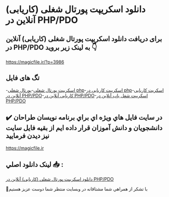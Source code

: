 # دانلود اسکریپت پورتال شغلی (کاریابی) آنلاین در PHP/PDO

## برای دریافت دانلود اسکریپت پورتال شغلی (کاریابی) آنلاین در PHP/PDO به لینک زیر بروید 👇

https://magicfile.ir/?p=3986

## تگ های فایل

-[اسکریپت پورتال شغلی](https://magicfile.ir/product/%d8%a7%d8%b3%da%a9%d8%b1%db%8c%d9%be%d8%aa-%d9%be%d9%88%d8%b1%d8%aa%d8%a7%d9%84-%d8%b4%d8%ba%d9%84%db%8c-%da%a9%d8%a7%d8%b1%db%8c%d8%a7%d8%a8%db%8c-%d8%a2%d9%86%d9%84%d8%a7%db%8c%d9%86-%d8%af%d8%b1-phppdo/)-[پورتال شغلی php](https://magicfile.ir/product/%d8%a7%d8%b3%da%a9%d8%b1%db%8c%d9%be%d8%aa-%d9%be%d9%88%d8%b1%d8%aa%d8%a7%d9%84-%d8%b4%d8%ba%d9%84%db%8c-%da%a9%d8%a7%d8%b1%db%8c%d8%a7%d8%a8%db%8c-%d8%a2%d9%86%d9%84%d8%a7%db%8c%d9%86-%d8%af%d8%b1-phppdo/)-[اسکریپت کاریابی در php](https://magicfile.ir/product/%d8%a7%d8%b3%da%a9%d8%b1%db%8c%d9%be%d8%aa-%d9%be%d9%88%d8%b1%d8%aa%d8%a7%d9%84-%d8%b4%d8%ba%d9%84%db%8c-%da%a9%d8%a7%d8%b1%db%8c%d8%a7%d8%a8%db%8c-%d8%a2%d9%86%d9%84%d8%a7%db%8c%d9%86-%d8%af%d8%b1-phppdo/)-[اسکریت کاریابی آنلاین در PHP/PDO](https://magicfile.ir/product/%d8%a7%d8%b3%da%a9%d8%b1%db%8c%d9%be%d8%aa-%d9%be%d9%88%d8%b1%d8%aa%d8%a7%d9%84-%d8%b4%d8%ba%d9%84%db%8c-%da%a9%d8%a7%d8%b1%db%8c%d8%a7%d8%a8%db%8c-%d8%a2%d9%86%d9%84%d8%a7%db%8c%d9%86-%d8%af%d8%b1-phppdo/)-[کاریابی آنلاین در PHP/PDO](https://magicfile.ir/product/%d8%a7%d8%b3%da%a9%d8%b1%db%8c%d9%be%d8%aa-%d9%be%d9%88%d8%b1%d8%aa%d8%a7%d9%84-%d8%b4%d8%ba%d9%84%db%8c-%da%a9%d8%a7%d8%b1%db%8c%d8%a7%d8%a8%db%8c-%d8%a2%d9%86%d9%84%d8%a7%db%8c%d9%86-%d8%af%d8%b1-phppdo/)-[اسکریپت شغل یاب آنلاین در PHP/PDO](https://magicfile.ir/product/%d8%a7%d8%b3%da%a9%d8%b1%db%8c%d9%be%d8%aa-%d9%be%d9%88%d8%b1%d8%aa%d8%a7%d9%84-%d8%b4%d8%ba%d9%84%db%8c-%da%a9%d8%a7%d8%b1%db%8c%d8%a7%d8%a8%db%8c-%d8%a2%d9%86%d9%84%d8%a7%db%8c%d9%86-%d8%af%d8%b1-phppdo/)

## ✔️ در سايت فايل هاي ويژه اي براي برنامه نويسان طراحان دانشجويان و دانش آموزان قرار داده ايم از بقيه فايل سايت نيز ديدن فرماييد

https://magicfile.ir


## لينک دانلود اصلي 📥 :

[دانلود اسکریپت پورتال شغلی (کاریابی) آنلاین در PHP/PDO](https://magicfile.ir/product/%d8%a7%d8%b3%da%a9%d8%b1%db%8c%d9%be%d8%aa-%d9%be%d9%88%d8%b1%d8%aa%d8%a7%d9%84-%d8%b4%d8%ba%d9%84%db%8c-%da%a9%d8%a7%d8%b1%db%8c%d8%a7%d8%a8%db%8c-%d8%a2%d9%86%d9%84%d8%a7%db%8c%d9%86-%d8%af%d8%b1-phppdo/) 


🙏با تشکر از همراهي شما مشتاقانه در وبسایت منتظر شما دوست عزیز هستیم


